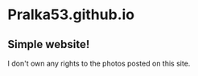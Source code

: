 # Pralka53.github.io
Simple website!
----------------------------------
I don't own any rights to the photos posted on this site.
